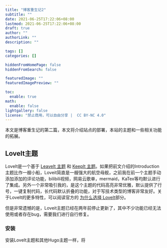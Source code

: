 ```yaml
---
title: "博客重生记2"
subtitle: ""
date: 2021-06-25T17:22:06+08:00
lastmod: 2021-06-25T17:22:06+08:00
draft: true
author: ""
authorLink: ""
description: ""

tags: []
categories: []

hiddenFromHomePage: false
hiddenFromSearch: false

featuredImage: ""
featuredImagePreview: ""

toc:
  enable: true
math:
  enable: false
lightgallery: false
license: "禁止商用，可以自由分享 |  CC BY-NC 4.0"
---
```

本文是博客重生记的第二篇，本文将介绍站点的部署，本站的主题和一些相关功能的拓展。

<!--more-->

## LoveIt主题

LoveIt是一个基于 [LeaveIt 主题](https://github.com/liuzc/LeaveIt) 和 [KeepIt 主题](https://github.com/Fastbyte01/KeepIt)。如果把前文介绍的Introduction主题比作一艘小船，Loveit简直是一艘强大的航空母舰，之前我在前一个主题手动添加添加的评论功能，bilibili视频，网易云歌单，mermaid，KaTex等均默认进行了集成。另外一个非常吸引我的，是这个主题的代码高亮非常优雅，默认提供了行号，一键复制代码，长代码默认折叠的功能，对于写技术类型的博客非常友好。关于LoveIt的更多特性，可以阅读官方的 [为什么选择 LoveIt](https://github.com/dillonzq/LoveIt/blob/master/README.zh-cn.md#为什么选择-LoveIt)部分。

但是非常遗憾的是，Loveit主题已经在两年前停止更新了，其中不少功能已经无法使用或者存在bug，需要我们进行自行修复。

### 安装

安装LoveIt主题和其他Hugo主题一样，将

